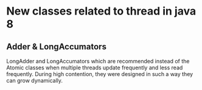 # New classes related to thread in java 8

## Adder & LongAccumators

LongAdder and LongAccumators which are recommended instead of the Atomic classes when multiple threads update frequently and less read frequently. During high contention, they were designed in such a way they can grow dynamically.


